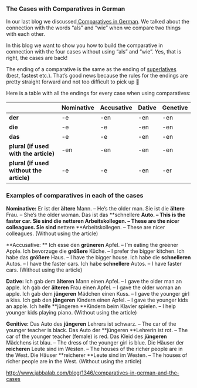 ### The Cases with Comparatives in German

In our last blog we discussed[ Comparatives in German](http://www.jabbalab.com/blog/1326/comparatives-in-german-adjectives). We talked about the connection with the words “als” and “wie” when we compare two things with each other.

In this blog we want to show you how to build the comparative in connection with the four cases without using “als” and “wie”. Yes, that is right, the cases are back!

The ending of a comparative is the same as the ending of [superlatives](http://www.jabbalab.com/blog/1301/superlatives-in-german) (best, fastest etc.). That’s good news because the rules for the endings are pretty straight forward and not too difficult to pick up 🙂

Here is a table with all the endings for every case when using comparatives:

|                                          | **Nominative** | **Accusative** | **Dative** | **Genetive** |
| ---------------------------------------- | -------------- | -------------- | ---------- | ------------ |
| **der**                                  | -e             | -en            | -en        | -en          |
| **die**                                  | -e             | -e             | -en        | -en          |
| **das**                                  | -e             | -e             | -en        | -en          |
| **plural (if used with the article)**    | -en            | -en            | -en        | -en          |
| **plural (if used without the article)** | -e             | -e             | -en        | -er          |

 

### Examples of comparatives in each of the cases

**Nominative:**
Er ist der **ältere** Mann. – He’s the older man.
Sie ist die **ältere** Frau. – She’s the older woman.
Das ist das **schnellere **Auto. – This is the faster car.
Sie sind die **netteren** Arbeitskollegen. – These are the nicer colleagues.
Sie sind** nettere **Arbeitskollegen. – These are nicer colleagues. (Without using the article)

**Accusative: **
Ich esse den **grüneren** Apfel. – I’m eating the greener Apple.
Ich bevorzuge die **größere** Küche. – I prefer the bigger kitchen.
Ich habe das **größere** Haus. – I have the bigger house.
Ich habe die **schnelleren** Autos. – I have the faster cars.
Ich habe **schnellere** Autos. – I have faster cars. (Without using the article)

**Dative:**
Ich gab dem **älteren** Mann einen Apfel. – I gave the older man an apple.
Ich gab der **älteren** Frau einen Apfel. – I gave the older woman an apple.
Ich gab dem **jüngeren** Mädchen einen Kuss. – I gave the younger girl a kiss.
Ich gab den **jüngeren** Kindern einen Apfel. – I gave the younger kids an apple.
Ich helfe **jüngeren **Kindern beim Klavier spielen. – I help younger kids playing piano. (Without using the article)

**Genitive:**
Das Auto des **jüngeren** Lehrers ist schwarz. – The car of the younger teacher is black.
Das Auto der **jüngeren **Lehrerin ist rot. – The car of the younger teacher (female) is red.
Das Kleid des **jüngeren** Mädchens ist blau. – The dress of the younger girl is blue.
Die Häuser der **reicheren** Leute sind im Westen. – The houses of the richer people are in the West.
Die Häuser **reicherer **Leute sind im Westen. – The houses of richer people are in the West. (Without using the article)



http://www.jabbalab.com/blog/1346/comparatives-in-german-and-the-cases